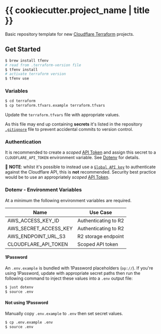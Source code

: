 # {{ cookiecutter.project_name | title }}

Basic repository template for new [Cloudflare Terraform](https://developers.cloudflare.com/terraform/) projects.

## Get Started

```sh
$ brew install tfenv
# read from .terraform-version file
$ tfenv install
# activate terraform version
$ tfenv use
```

### Variables

```sh
$ cd terraform
$ cp terraform.tfvars.example terraform.tfvars
```

Update the `terraform.tfvars` file with appropriate values.

As this file may end up containing **secrets** it's listed in the repository [`.gitignore`](./.gitignore) file to prevent accidental commits to version control.

### Authentication

It is recommended to create a _scoped_ [API Token](https://developers.cloudflare.com/fundamentals/api/get-started/create-token/) and assign this secret to a `CLOUDFLARE_API_TOKEN` environment variable. See [Dotenv](#dotenv---environment-variables) for details.

🚨 **NOTE**: whilst it's possible to instead use a [`Global API key`](https://developers.cloudflare.com/fundamentals/api/get-started/keys/) to authenticate against the Cloudflare API, this is **not** recommended. Security best practice would be to use an appropriately _scoped_ [API Token](https://developers.cloudflare.com/fundamentals/api/get-started/create-token/).

### Dotenv - Environment Variables

At a minimum the following environment variables are required.

| Name                  | Use Case             |
| --------------------- | -------------------- |
| AWS_ACCESS_KEY_ID     | Authenticating to R2 |
| AWS_SECRET_ACCESS_KEY | Authenticating to R2 |
| AWS_ENDPOINT_URL_S3   | R2 storage endpoint  |
| CLOUDFLARE_API_TOKEN  | Scoped API token     |

#### 1Password

An `.env.example` is bundled with 1Password placeholders (`op://`).
If you're using 1Password, update with appropriate secret paths then run the following command to inject these values into a `.env` output file:

```sh
$ just dotenv
$ source .env
```

#### Not using 1Password

Manually copy `.env.example` to `.env` then set secret values.

```sh
$ cp .env.example .env
$ source .env
```
